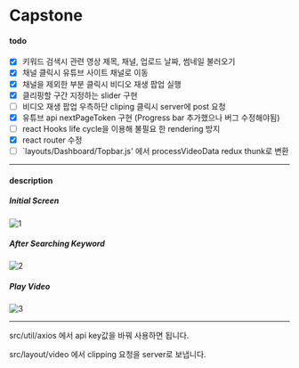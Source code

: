 # Capstone

#### todo

- [x] 키워드 검색시 관련 영상 제목, 채널, 업로드 날짜, 썸네일 불러오기
- [x] 채널 클릭시 유튜브 사이트 채널로 이동
- [x] 채널을 제외한 부분 클릭시 비디오 재생 팝업 실행
- [x] 클리핑할 구간 지정하는 slider 구현
- [ ] 비디오 재생 팝업 우측하단 cliping 클릭시 server에 post 요청
- [x] 유튜브 api nextPageToken 구현 (Progress bar 추가했으나 버그 수정해야됨)
- [ ] react Hooks life cycle을 이용해 불필요 한 rendering 방지
- [x] react router 수정
- [ ] `layouts/Dashboard/Topbar.js' 에서 processVideoData redux thunk로 변환

---

#### description

##### Initial Screen

![1](https://user-images.githubusercontent.com/35404137/74447544-e4f06780-4ebc-11ea-8e93-1b92aeac49b9.JPG)

##### After Searching Keyword

![2](https://user-images.githubusercontent.com/35404137/74447881-62b47300-4ebd-11ea-8691-84ad54d77965.JPG)

##### Play Video

![3](https://user-images.githubusercontent.com/35404137/74448044-a60ee180-4ebd-11ea-8f1a-529fd79f90ae.JPG)

---

src/util/axios 에서 api key값을 바꿔 사용하면 됩니다.

src/layout/video 에서 clipping 요청을 server로 보냅니다.
